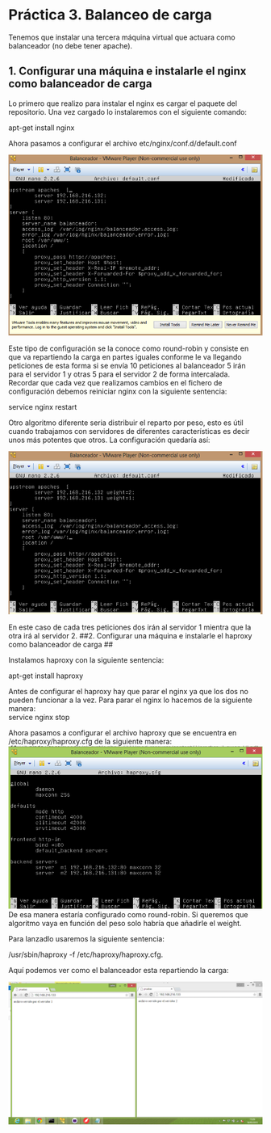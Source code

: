 ﻿# Práctica 3. Balanceo de carga #
Tenemos que instalar una tercera máquina virtual que actuara como balanceador (no debe tener apache).

## 1. Configurar una máquina e instalarle el nginx como balanceador de carga ##

Lo primero que realizo  para instalar el nginx es cargar el paquete del repositorio. 
Una vez cargado lo instalaremos con el siguiente comando:  

apt-get install nginx

Ahora pasamos a configurar el archivo etc/nginx/conf.d/default.conf

![Con titulo](practica3_1.png "Ejemplo")

Este tipo de configuración se la conoce como  round-robin  y consiste en que va repartiendo la carga en partes iguales conforme le va llegando peticiones de esta forma  si se envía 10 peticiones al balanceador 5 irán para el servidor 1 y otras 5 para  el servidor 2 de forma intercalada.  
Recordar que cada vez que realizamos cambios en el fichero de configuración debemos reiniciar nginx con la siguiente sentencia:  

service nginx restart

Otro algoritmo diferente seria distribuir el reparto por peso, esto es útil cuando trabajamos con servidores  de diferentes características  es decir unos más potentes que otros. La configuración quedaría así: 

![Con titulo](practica3_2.png "Ejemplo")

En este caso de cada tres peticiones dos irán al servidor 1 mientra que la otra irá al servidor 2.
##2. Configurar una máquina e instalarle el haproxy como balanceador de carga ##

Instalamos haproxy con la siguiente sentencia:  

apt-get install haproxy 

Antes de configurar el haproxy hay que parar el  nginx ya que los dos no pueden funcionar a la vez. Para parar el nginx lo hacemos de la siguiente manera:  
service nginx stop

Ahora pasamos a configurar el archivo haproxy que se encuentra  en /etc/haproxy/haproxy.cfg de la siguiente manera:
![Con titulo](practica3_3.png "Ejemplo")
 De esa manera estaría configurado como round-robin. Si queremos que algoritmo vaya en función del peso solo habría que añadirle el weight.

Para lanzadlo usaremos la siguiente sentencia:  

/usr/sbin/haproxy -f /etc/haproxy/haproxy.cfg.

Aquí podemos ver como el balanceador esta repartiendo la carga:

![Con titulo](practica3_4.png "Ejemplo")
